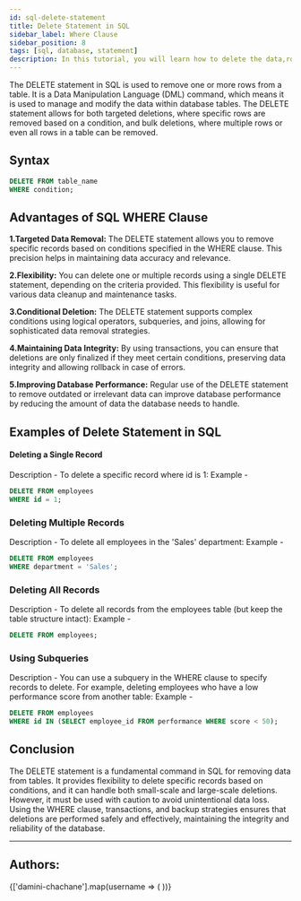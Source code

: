 ```yaml
---
id: sql-delete-statement
title: Delete Statement in SQL
sidebar_label: Where Clause
sidebar_position: 8
tags: [sql, database, statement]
description: In this tutorial, you will learn how to delete the data,rows,colums,table in the SQL.
---
```


The DELETE statement in SQL is used to remove one or more rows from a table. It is a Data Manipulation Language (DML) command, which means it is used to manage and modify the data within database tables. The DELETE statement allows for both targeted deletions, where specific rows are removed based on a condition, and bulk deletions, where multiple rows or even all rows in a table can be removed.


## Syntax 
```sql
DELETE FROM table_name
WHERE condition;

```

## Advantages of SQL WHERE Clause

**1.Targeted Data Removal:**
The DELETE statement allows you to remove specific records based on conditions specified in the WHERE clause. This precision helps in maintaining data accuracy and relevance.

**2.Flexibility:**
You can delete one or multiple records using a single DELETE statement, depending on the criteria provided. This flexibility is useful for various data cleanup and maintenance tasks.

**3.Conditional Deletion:**
The DELETE statement supports complex conditions using logical operators, subqueries, and joins, allowing for sophisticated data removal strategies.

**4.Maintaining Data Integrity:**
By using transactions, you can ensure that deletions are only finalized if they meet certain conditions, preserving data integrity and allowing rollback in case of errors.

**5.Improving Database Performance:**
Regular use of the DELETE statement to remove outdated or irrelevant data can improve database performance by reducing the amount of data the database needs to handle.

## Examples of Delete Statement in SQL

#### Deleting a Single Record
Description - To delete a specific record where id is 1:
Example - 
```sql
DELETE FROM employees
WHERE id = 1;
```
### Deleting Multiple Records
Description - To delete all employees in the 'Sales' department:
Example - 
```sql
DELETE FROM employees
WHERE department = 'Sales';
```
### Deleting All Records
Description - To delete all records from the employees table (but keep the table structure intact):
Example - 
```sql
DELETE FROM employees;
```
### Using Subqueries
Description - You can use a subquery in the WHERE clause to specify records to delete. For example, deleting employees who have a low performance score from another table:
Example - 
```sql
DELETE FROM employees
WHERE id IN (SELECT employee_id FROM performance WHERE score < 50);
```
## Conclusion
The DELETE statement is a fundamental command in SQL for removing data from tables. It provides flexibility to delete specific records based on conditions, and it can handle both small-scale and large-scale deletions. However, it must be used with caution to avoid unintentional data loss. Using the WHERE clause, transactions, and backup strategies ensures that deletions are performed safely and effectively, maintaining the integrity and reliability of the database.

---

## Authors:

<div style={{display: 'flex', flexWrap: 'wrap', justifyContent: 'space-between', gap: '10px'}}>
  {['damini-chachane'].map(username => (
    <Author key={username} username={username} />
  ))}
</div>
